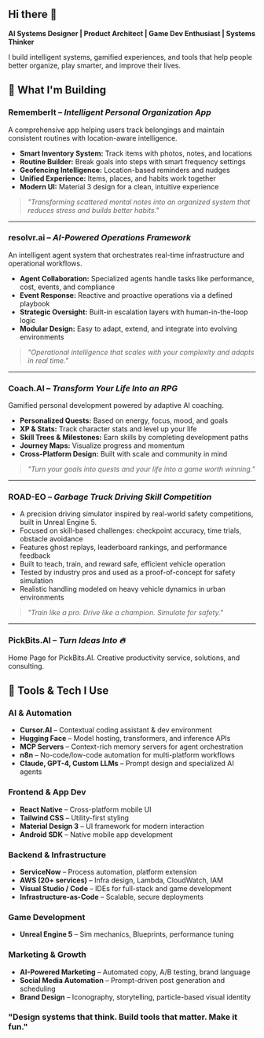 ## Hi there 👋

**AI Systems Designer | Product Architect | Game Dev Enthusiast | Systems Thinker**

I build intelligent systems, gamified experiences, and tools that help people better organize, play smarter, and improve their lives.

## 🚀 What I'm Building

### **RememberIt** – *Intelligent Personal Organization App*
A comprehensive app helping users track belongings and maintain consistent routines with location-aware intelligence.
- **Smart Inventory System:** Track items with photos, notes, and locations
- **Routine Builder:** Break goals into steps with smart frequency settings
- **Geofencing Intelligence:** Location-based reminders and nudges
- **Unified Experience:** Items, places, and habits work together
- **Modern UI:** Material 3 design for a clean, intuitive experience

> *"Transforming scattered mental notes into an organized system that reduces stress and builds better habits."*

---

### **resolvr.ai** – *AI-Powered Operations Framework*
An intelligent agent system that orchestrates real-time infrastructure and operational workflows.
- **Agent Collaboration:** Specialized agents handle tasks like performance, cost, events, and compliance
- **Event Response:** Reactive and proactive operations via a defined playbook
- **Strategic Oversight:** Built-in escalation layers with human-in-the-loop logic
- **Modular Design:** Easy to adapt, extend, and integrate into evolving environments

> *"Operational intelligence that scales with your complexity and adapts in real time."*

---

### **Coach.AI** – *Transform Your Life Into an RPG*
Gamified personal development powered by adaptive AI coaching.
- **Personalized Quests:** Based on energy, focus, mood, and goals
- **XP & Stats:** Track character stats and level up your life
- **Skill Trees & Milestones:** Earn skills by completing development paths
- **Journey Maps:** Visualize progress and momentum
- **Cross-Platform Design:** Built with scale and community in mind

> *"Turn your goals into quests and your life into a game worth winning."*

---

### **ROAD-EO** – *Garbage Truck Driving Skill Competition*
- A precision driving simulator inspired by real-world safety competitions, built in Unreal Engine 5.
- Focused on skill-based challenges: checkpoint accuracy, time trials, obstacle avoidance
- Features ghost replays, leaderboard rankings, and performance feedback
- Built to teach, train, and reward safe, efficient vehicle operation
- Tested by industry pros and used as a proof-of-concept for safety simulation
- Realistic handling modeled on heavy vehicle dynamics in urban environments

> *"Train like a pro. Drive like a champion. Simulate for safety."*


---

### **PickBits.AI** – *Turn Ideas Into 🔥*
Home Page for PickBits.AI. Creative productivity service, solutions, and consulting.


## 🧰 Tools & Tech I Use

### **AI & Automation**
- **Cursor.AI** – Contextual coding assistant & dev environment
- **Hugging Face** – Model hosting, transformers, and inference APIs
- **MCP Servers** – Context-rich memory servers for agent orchestration
- **n8n** – No-code/low-code automation for multi-platform workflows
- **Claude, GPT-4, Custom LLMs** – Prompt design and specialized AI agents

### **Frontend & App Dev**
- **React Native** – Cross-platform mobile UI
- **Tailwind CSS** – Utility-first styling
- **Material Design 3** – UI framework for modern interaction
- **Android SDK** – Native mobile app development

### **Backend & Infrastructure**
- **ServiceNow** – Process automation, platform extension
- **AWS (20+ services)** – Infra design, Lambda, CloudWatch, IAM
- **Visual Studio / Code** – IDEs for full-stack and game development
- **Infrastructure-as-Code** – Scalable, secure deployments

### **Game Development**
- **Unreal Engine 5** – Sim mechanics, Blueprints, performance tuning

### **Marketing & Growth**
- **AI-Powered Marketing** – Automated copy, A/B testing, brand language
- **Social Media Automation** – Prompt-driven post generation and scheduling
- **Brand Design** – Iconography, storytelling, particle-based visual identity

### "Design systems that think. Build tools that matter. Make it fun."
